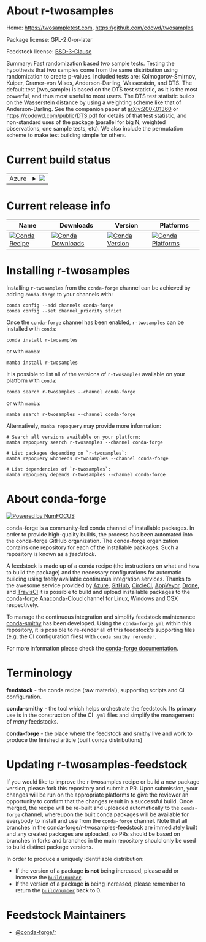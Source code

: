 About r-twosamples
==================

Home: https://twosampletest.com, https://github.com/cdowd/twosamples

Package license: GPL-2.0-or-later

Feedstock license: [BSD-3-Clause](https://github.com/conda-forge/r-twosamples-feedstock/blob/main/LICENSE.txt)

Summary: Fast randomization based two sample tests. Testing the hypothesis that two samples come from the same distribution using randomization to create p-values. Included tests are: Kolmogorov-Smirnov, Kuiper, Cramer-von Mises, Anderson-Darling, Wasserstein, and DTS. The default test (two_sample) is based on the DTS test statistic, as it is the most powerful, and thus most useful to most users. The DTS test statistic builds on the Wasserstein distance by using a weighting scheme like that of Anderson-Darling. See the companion paper at <arXiv:2007.01360> or <https://codowd.com/public/DTS.pdf> for details of that test statistic, and non-standard uses of the package (parallel for big N, weighted observations, one sample tests, etc). We also include the permutation scheme to make test building simple for others.

Current build status
====================


<table>
    
  <tr>
    <td>Azure</td>
    <td>
      <details>
        <summary>
          <a href="https://dev.azure.com/conda-forge/feedstock-builds/_build/latest?definitionId=18546&branchName=main">
            <img src="https://dev.azure.com/conda-forge/feedstock-builds/_apis/build/status/r-twosamples-feedstock?branchName=main">
          </a>
        </summary>
        <table>
          <thead><tr><th>Variant</th><th>Status</th></tr></thead>
          <tbody><tr>
              <td>linux_64_r_base4.1</td>
              <td>
                <a href="https://dev.azure.com/conda-forge/feedstock-builds/_build/latest?definitionId=18546&branchName=main">
                  <img src="https://dev.azure.com/conda-forge/feedstock-builds/_apis/build/status/r-twosamples-feedstock?branchName=main&jobName=linux&configuration=linux%20linux_64_r_base4.1" alt="variant">
                </a>
              </td>
            </tr><tr>
              <td>linux_64_r_base4.2</td>
              <td>
                <a href="https://dev.azure.com/conda-forge/feedstock-builds/_build/latest?definitionId=18546&branchName=main">
                  <img src="https://dev.azure.com/conda-forge/feedstock-builds/_apis/build/status/r-twosamples-feedstock?branchName=main&jobName=linux&configuration=linux%20linux_64_r_base4.2" alt="variant">
                </a>
              </td>
            </tr><tr>
              <td>osx_64_r_base4.1</td>
              <td>
                <a href="https://dev.azure.com/conda-forge/feedstock-builds/_build/latest?definitionId=18546&branchName=main">
                  <img src="https://dev.azure.com/conda-forge/feedstock-builds/_apis/build/status/r-twosamples-feedstock?branchName=main&jobName=osx&configuration=osx%20osx_64_r_base4.1" alt="variant">
                </a>
              </td>
            </tr><tr>
              <td>osx_64_r_base4.2</td>
              <td>
                <a href="https://dev.azure.com/conda-forge/feedstock-builds/_build/latest?definitionId=18546&branchName=main">
                  <img src="https://dev.azure.com/conda-forge/feedstock-builds/_apis/build/status/r-twosamples-feedstock?branchName=main&jobName=osx&configuration=osx%20osx_64_r_base4.2" alt="variant">
                </a>
              </td>
            </tr><tr>
              <td>win_64</td>
              <td>
                <a href="https://dev.azure.com/conda-forge/feedstock-builds/_build/latest?definitionId=18546&branchName=main">
                  <img src="https://dev.azure.com/conda-forge/feedstock-builds/_apis/build/status/r-twosamples-feedstock?branchName=main&jobName=win&configuration=win%20win_64_" alt="variant">
                </a>
              </td>
            </tr>
          </tbody>
        </table>
      </details>
    </td>
  </tr>
</table>

Current release info
====================

| Name | Downloads | Version | Platforms |
| --- | --- | --- | --- |
| [![Conda Recipe](https://img.shields.io/badge/recipe-r--twosamples-green.svg)](https://anaconda.org/conda-forge/r-twosamples) | [![Conda Downloads](https://img.shields.io/conda/dn/conda-forge/r-twosamples.svg)](https://anaconda.org/conda-forge/r-twosamples) | [![Conda Version](https://img.shields.io/conda/vn/conda-forge/r-twosamples.svg)](https://anaconda.org/conda-forge/r-twosamples) | [![Conda Platforms](https://img.shields.io/conda/pn/conda-forge/r-twosamples.svg)](https://anaconda.org/conda-forge/r-twosamples) |

Installing r-twosamples
=======================

Installing `r-twosamples` from the `conda-forge` channel can be achieved by adding `conda-forge` to your channels with:

```
conda config --add channels conda-forge
conda config --set channel_priority strict
```

Once the `conda-forge` channel has been enabled, `r-twosamples` can be installed with `conda`:

```
conda install r-twosamples
```

or with `mamba`:

```
mamba install r-twosamples
```

It is possible to list all of the versions of `r-twosamples` available on your platform with `conda`:

```
conda search r-twosamples --channel conda-forge
```

or with `mamba`:

```
mamba search r-twosamples --channel conda-forge
```

Alternatively, `mamba repoquery` may provide more information:

```
# Search all versions available on your platform:
mamba repoquery search r-twosamples --channel conda-forge

# List packages depending on `r-twosamples`:
mamba repoquery whoneeds r-twosamples --channel conda-forge

# List dependencies of `r-twosamples`:
mamba repoquery depends r-twosamples --channel conda-forge
```


About conda-forge
=================

[![Powered by
NumFOCUS](https://img.shields.io/badge/powered%20by-NumFOCUS-orange.svg?style=flat&colorA=E1523D&colorB=007D8A)](https://numfocus.org)

conda-forge is a community-led conda channel of installable packages.
In order to provide high-quality builds, the process has been automated into the
conda-forge GitHub organization. The conda-forge organization contains one repository
for each of the installable packages. Such a repository is known as a *feedstock*.

A feedstock is made up of a conda recipe (the instructions on what and how to build
the package) and the necessary configurations for automatic building using freely
available continuous integration services. Thanks to the awesome service provided by
[Azure](https://azure.microsoft.com/en-us/services/devops/), [GitHub](https://github.com/),
[CircleCI](https://circleci.com/), [AppVeyor](https://www.appveyor.com/),
[Drone](https://cloud.drone.io/welcome), and [TravisCI](https://travis-ci.com/)
it is possible to build and upload installable packages to the
[conda-forge](https://anaconda.org/conda-forge) [Anaconda-Cloud](https://anaconda.org/)
channel for Linux, Windows and OSX respectively.

To manage the continuous integration and simplify feedstock maintenance
[conda-smithy](https://github.com/conda-forge/conda-smithy) has been developed.
Using the ``conda-forge.yml`` within this repository, it is possible to re-render all of
this feedstock's supporting files (e.g. the CI configuration files) with ``conda smithy rerender``.

For more information please check the [conda-forge documentation](https://conda-forge.org/docs/).

Terminology
===========

**feedstock** - the conda recipe (raw material), supporting scripts and CI configuration.

**conda-smithy** - the tool which helps orchestrate the feedstock.
                   Its primary use is in the construction of the CI ``.yml`` files
                   and simplify the management of *many* feedstocks.

**conda-forge** - the place where the feedstock and smithy live and work to
                  produce the finished article (built conda distributions)


Updating r-twosamples-feedstock
===============================

If you would like to improve the r-twosamples recipe or build a new
package version, please fork this repository and submit a PR. Upon submission,
your changes will be run on the appropriate platforms to give the reviewer an
opportunity to confirm that the changes result in a successful build. Once
merged, the recipe will be re-built and uploaded automatically to the
`conda-forge` channel, whereupon the built conda packages will be available for
everybody to install and use from the `conda-forge` channel.
Note that all branches in the conda-forge/r-twosamples-feedstock are
immediately built and any created packages are uploaded, so PRs should be based
on branches in forks and branches in the main repository should only be used to
build distinct package versions.

In order to produce a uniquely identifiable distribution:
 * If the version of a package **is not** being increased, please add or increase
   the [``build/number``](https://docs.conda.io/projects/conda-build/en/latest/resources/define-metadata.html#build-number-and-string).
 * If the version of a package **is** being increased, please remember to return
   the [``build/number``](https://docs.conda.io/projects/conda-build/en/latest/resources/define-metadata.html#build-number-and-string)
   back to 0.

Feedstock Maintainers
=====================

* [@conda-forge/r](https://github.com/conda-forge/r/)

